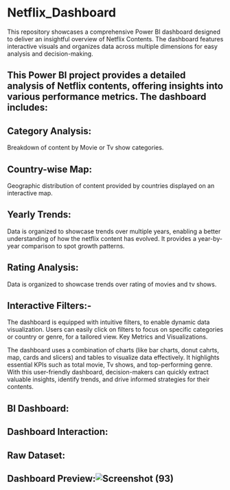 # Netflix_Dashboard
This repository showcases a comprehensive Power BI dashboard designed to deliver an insightful overview of Netflix Contents. The dashboard features interactive visuals and organizes data across multiple dimensions for easy analysis and decision-making.
## This Power BI project provides a detailed analysis of Netflix contents, offering insights into various performance metrics. The dashboard includes:
## Category Analysis:
Breakdown of content by Movie or Tv show categories.
## Country-wise  Map:
Geographic distribution of content provided by countries displayed on an interactive map.
## Yearly Trends:
Data is organized to showcase trends over multiple years, enabling a better understanding of how the netflix content has evolved. It provides a year-by-year comparison to spot growth patterns.
## Rating Analysis:
Data is organized to showcase trends over rating of movies and tv shows.
## Interactive Filters:-
The dashboard is equipped with intuitive filters, to enable dynamic data visualization. Users can easily click on filters to focus on specific categories or country or genre, for a tailored view. Key Metrics and Visualizations.

The dashboard uses a combination of charts (like bar charts, donut cahrts, map, cards and slicers) and tables to visualize data effectively. It highlights essential KPIs such as total movie, Tv shows, and top-performing genre. With this user-friendly dashboard, decision-makers can quickly extract valuable insights, identify trends, and drive informed strategies for their contents.

## BI Dashboard:
## Dashboard Interaction:
## Raw Dataset:
## Dashboard Preview:![Screenshot (93)](https://github.com/user-attachments/assets/ee3fbf8e-aaad-4d85-9ee4-f64d89152d6d)
